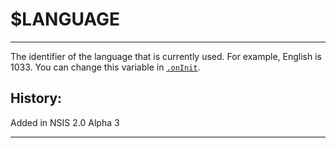 # $LANGUAGE

---

The identifier of the language that is currently used. For example, English is 1033. You can change this variable in [`.onInit`][1].

## History:

Added in NSIS 2.0 Alpha 3

---

[1]: ../Callbacks/.onInit.md